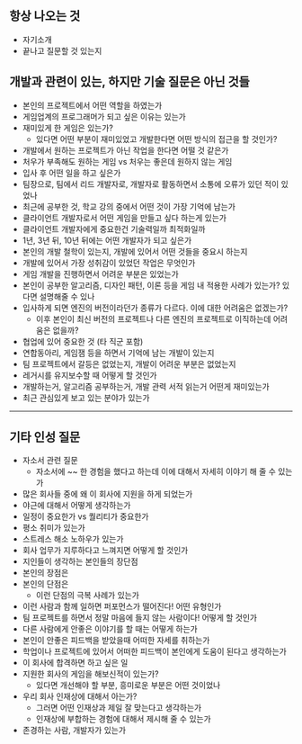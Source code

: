 ## 항상 나오는 것

- 자기소개
- 끝나고 질문할 것 있는지



## 개발과 관련이 있는, 하지만 기술 질문은 아닌 것들

- 본인의 프로젝트에서 어떤 역할을 하였는가
- 게임업계의 프로그래머가 되고 싶은 이유는 있는가
- 재미있게 한 게임은 있는가? 
  - 있다면 어떤 부분이 재미있었고 개발한다면 어떤 방식의 접근을 할 것인가?
- 개발에서 원하는 프로젝트가 아닌 작업을 한다면 어떨 것 같은가
- 처우가 부족해도 원하는 게임 vs 처우는 좋은데 원하지 않는 게임
- 입사 후 어떤 일을 하고 싶은가
- 팀장으로, 팀에서 리드 개발자로, 개발자로 활동하면서 소통에 오류가 있던 적이 있었나
- 최근에 공부한 것, 학교 강의 중에서 어떤 것이 가장 기억에 남는가
- 클라이언트 개발자로서 어떤 게임을 만들고 싶다 하는게 있는가
- 클라이언트 개발자에게 중요한건 기술력일까 최적화일까
- 1년, 3년 뒤, 10년 뒤에는 어떤 개발자가 되고 싶은가
- 본인의 개발 철학이 있는지, 개발에 있어서 어떤 것들을 중요시 하는지
- 개발에 있어서 가장 성취감이 있었던 작업은 무엇인가
- 게임 개발을 진행하면서 어려운 부분은 있었는가
- 본인이 공부한 알고리즘, 디자인 패턴, 이론 등을 게임 내 적용한 사례가 있는가? 있다면 설명해줄 수 있나
- 입사하게 되면 엔진의 버전이라던가 종류가 다르다. 이에 대한 어려움은 없겠는가?
  - 이후 본인이 최신 버전의 프로젝트나 다른 엔진의 프로젝트로 이직하는데 어려움은 없을까?
- 협업에 있어 중요한 것 (타 직군 포함)
- 연합동아리, 게임잼 등을 하면서 기억에 남는 개발이 있는지
- 팀 프로젝트에서 갈등은 없었는지, 개발이 어려운 부분은 없었는지
- 레거시를 유지보수할 때 어떻게 할 것인가
- 개발하는거, 알고리즘 공부하는거, 개발 관력 서적 읽는거 어떤게 재미있는가
- 최근 관심있게 보고 있는 분야가 있는가



---

## 기타 인성 질문

- 자소서 관련 질문
  - 자소서에 ~~ 한 경험을 했다고 하는데 이에 대해서 자세히 이야기 해 줄 수 있는가
- 많은 회사들 중에 왜 이 회사에 지원을 하게 되었는가
- 야근에 대해서 어떻게 생각하는가
- 일정이 중요한가 vs 퀄리티가 중요한가
- 평소 취미가 있는가
- 스트레스 해소 노하우가 있는가
- 회사 업무가 지루하다고 느껴지면 어떻게 할 것인가
- 지인들이 생각하는 본인들의 장단점
- 본인의 장점은
- 본인의 단점은
  - 이런 단점의 극복 사례가 있는가
- 이런 사람과 함께 일하면 퍼포먼스가 떨어진다! 어떤 유형인가
- 팀 프로젝트를 하면서 정말 마음에 들지 않는 사람이다! 어떻게 할 것인가
- 다른 사람에게 안좋은 이야기를 할 때는 어떻게 하는가
- 본인이 안좋은 피드백을 받았을때 어떠한 자세를 취하는가
- 학업이나 프로젝트에 있어서 어떠한 피드백이 본인에게 도움이 된다고 생각하는가
- 이 회사에 합격하면 하고 싶은 일
- 지원한 회사의 게임을 해보신적이 있는가?
  - 있다면 개선해야 할 부분, 흥미로운 부분은 어떤 것이었나
- 우리 회사 인재상에 대해서 아는가?
  - 그러면 어떤 인재상과 제일 잘 맞는다고 생각하는가
  - 인재상에 부합하는 경험에 대해서 제시해 줄 수 있는가
- 존경하는 사람, 개발자가 있는가